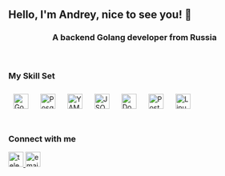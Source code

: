 ## <div align="left">Hello, I'm Andrey, nice to see you! 👋</div>  
<h3 align="center">A backend Golang developer from Russia</h3>
<br/>  

### My Skill Set  
<div align="left">  
<a href="https://go.dev/" target="_blank"><img style="margin: 10px" src="https://img.shields.io/badge/Golang-090909?style=for-the-badge&logo=Go&logoColor=79d4fd" alt="GoLang" height="30" /></a> 
<a href="https://www.postgresql.org" target="_blank"><img style="margin: 10px" src="https://img.shields.io/badge/posgresql-090909?style=for-the-badge&logo=posgresql&logoColor=78a498" alt="PosgreSQL" height="30" /></a> 
<a href="https://yaml.org/" target="_blank"><img style="margin: 10px" src="https://img.shields.io/badge/yaml-090909?style=for-the-badge&logo=yaml&logoColor=cd2730" alt="YAML" height="30" /></a> 
<a href="https://www.json.org/" target="_blank"><img style="margin: 10px" src="https://img.shields.io/badge/json-090909?style=for-the-badge&logo=json&logoColor=9e9e9e" alt="JSON" height="30" /></a> 
<a href="https://www.docker.com/" target="_blank"><img style="margin: 10px" src="https://img.shields.io/badge/Docker-090909?style=for-the-badge&logo=Docker&logoColor=2496ED" alt="Docker" height="30" /></a> 
<a href="https://www.postman.com/" target="_blank"><img style="margin: 10px" src="https://img.shields.io/badge/Postman-090909?style=for-the-badge&logo=postman&logoColor=FF6C37" alt="Postman" height="30" /></a> 
<a href="https://www.linux.org/" target="_blank"><img style="margin: 10px" src="https://img.shields.io/badge/Linux-090909?style=for-the-badge&logo=linux&logoColor=1c89bb" alt="Linux" height="30" /></a>  
</div>
<br/>  

### Connect with me  
<div align="left">
<a href="https://t.me/bugulmash" target="_blank">
<img src="https://img.shields.io/static/v1?message=Telegram&logo=telegram&label=&color=090909&logoColor=18a3e6&labelColor=&style=for-the-badge" height="30" alt="telegram logo"  />
</a>
<a href="mailto:Andrey.Vladimirov.ya@yandex.ru" target="_blank">
<img src="https://img.shields.io/badge/EMAIL-EA4335?style=for-the-badge&logo=maildotru&label=&color=090909&logoColor=fc3f1d" height="30" alt=email />
</a> 
</div> 
 <br/>  